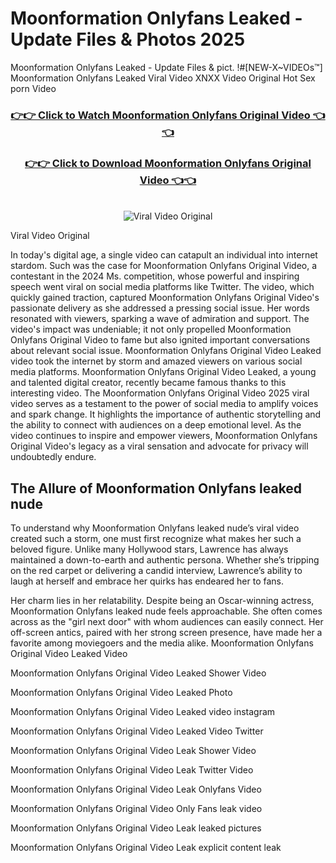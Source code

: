 # Moonformation Onlyfans Leaked - Update Files & Photos 2025

Moonformation Onlyfans Leaked - Update Files & pict. !#[NEW-X~VIDEOs™] Moonformation Onlyfans Leaked Viral Video XNXX Video Original Hot Sex porn Video
<br>
<div align="center">
<h3><a href="https://links2leaks.com?utm_source=moonformation&utm_medium=gitlong" rel="nofollow">👉👉 Click to Watch Moonformation Onlyfans Original Video 👈👈</a></h3>
<h3><a href="https://links2leaks.com?utm_source=moonformation&utm_medium=gitlong" rel="nofollow">👉👉 Click to Download Moonformation Onlyfans Original Video 👈👈</a></h3>
<br>
<a href="https://links2leaks.com?utm_source=moonformation&utm_medium=gitlong" rel="nofollow"><img src="https://i.ibb.co/Gkj2r4b/banner.png" alt="Viral Video Original" style="max-width: 100%; display: inline-block;" data-target="animated-image.originalImage"></a>
</div>

Viral Video Original

In today's digital age, a single video can catapult an individual into internet stardom. Such was the case for Moonformation Onlyfans Original Video, a contestant in the 2024 Ms. competition, whose powerful and inspiring speech went viral on social media platforms like Twitter.
The video, which quickly gained traction, captured Moonformation Onlyfans Original Video's passionate delivery as she addressed a pressing social issue. Her words resonated with viewers, sparking a wave of admiration and support. The video's impact was undeniable; it not only propelled Moonformation Onlyfans Original Video to fame but also ignited important conversations about relevant social issue.
Moonformation Onlyfans Original Video Leaked video took the internet by storm and amazed viewers on various social media platforms. Moonformation Onlyfans Original Video Leaked, a young and talented digital creator, recently became famous thanks to this interesting video.
The Moonformation Onlyfans Original Video 2025 viral video serves as a testament to the power of social media to amplify voices and spark change. It highlights the importance of authentic storytelling and the ability to connect with audiences on a deep emotional level. As the video continues to inspire and empower viewers, Moonformation Onlyfans Original Video's legacy as a viral sensation and advocate for privacy will undoubtedly endure.

<h2>The Allure of Moonformation Onlyfans leaked nude</h2>


To understand why Moonformation Onlyfans leaked nude’s viral video created such a storm, one must first recognize what makes her such a beloved figure. Unlike many Hollywood stars, Lawrence has always maintained a down-to-earth and authentic persona. Whether she’s tripping on the red carpet or delivering a candid interview, Lawrence’s ability to laugh at herself and embrace her quirks has endeared her to fans.

Her charm lies in her relatability. Despite being an Oscar-winning actress, Moonformation Onlyfans leaked nude feels approachable. She often comes across as the "girl next door" with whom audiences can easily connect. Her off-screen antics, paired with her strong screen presence, have made her a favorite among moviegoers and the media alike.
Moonformation Onlyfans Original Video Leaked Video

Moonformation Onlyfans Original Video Leaked Shower Video

Moonformation Onlyfans Original Video Leaked Photo

Moonformation Onlyfans Original Video Leaked video instagram

Moonformation Onlyfans Original Video Leaked Video Twitter

Moonformation Onlyfans Original Video Leak Shower Video

Moonformation Onlyfans Original Video Leak Twitter Video

Moonformation Onlyfans Original Video Leak Onlyfans Video

Moonformation Onlyfans Original Video Only Fans leak video

Moonformation Onlyfans Original Video Leak leaked pictures

Moonformation Onlyfans Original Video Leak explicit content leak